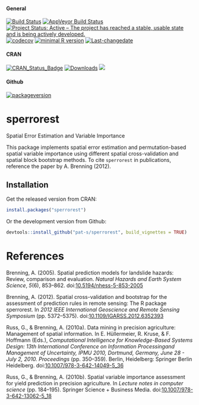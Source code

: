 
<!-- README.md is generated from README.Rmd. Please edit that file -->
#### General

[![Build Status](https://travis-ci.org/pat-s/sperrorest.svg?branch=master)](https://travis-ci.org/pat-s/sperrorest) [![AppVeyor Build Status](https://ci.appveyor.com/api/projects/status/github/pat-s/sperrorest?branch=master&svg=true)](https://ci.appveyor.com/project/pat-s/sperrorest) [![Project Status: Active – The project has reached a stable, usable state and is being actively developed.](http://www.repostatus.org/badges/latest/active.svg)](http://www.repostatus.org/#active) [![codecov](https://codecov.io/gh/pat-s/sperrorest/branch/master/graph/badge.svg)](https://codecov.io/gh/pat-s/sperrorest) [![minimal R version](https://img.shields.io/badge/R%3E%3D-2.10-6666ff.svg)](https://cran.r-project.org/) [![Last-changedate](https://img.shields.io/badge/last%20change-2016--12--22-yellowgreen.svg)](/commits/master)

#### CRAN

[![CRAN\_Status\_Badge](http://www.r-pkg.org/badges/version/sperrorest)](http://cran.r-project.org/package=sperrorest) [![Downloads](https://cranlogs.r-pkg.org/badges/sperrorest?color=brightgreen)](https://www.r-pkg.org/pkg/sperrorest) ![](https://cranlogs.r-pkg.org/badges/grand-total/sperrorest)

#### Github

[![packageversion](https://img.shields.io/badge/Package%20version-1.0.0.9000-orange.svg?style=flat-square)](commits/master)

sperrorest
==========

Spatial Error Estimation and Variable Importance

This package implements spatial error estimation and permutation-based spatial variable importance using different spatial cross-validation and spatial block bootstrap methods. To cite `sperrorest` in publications, reference the paper by A. Brenning (2012).

Installation
------------

Get the released version from CRAN:

``` r
install.packages("sperrorest")
```

Or the development version from Github:

``` r
devtools::install_github("pat-s/sperrorest", build_vignettes = TRUE)
```

References
==========

Brenning, A. (2005). Spatial prediction models for landslide hazards: Review, comparison and evaluation. *Natural Hazards and Earth System Science*, *5*(6), 853–862. doi:[10.5194/nhess-5-853-2005](https://doi.org/10.5194/nhess-5-853-2005)

Brenning, A. (2012). Spatial cross-validation and bootstrap for the assessment of prediction rules in remote sensing: The R package sperrorest. In *2012 IEEE International Geoscience and Remote Sensing Symposium* (pp. 5372–5375). doi:[10.1109/IGARSS.2012.6352393](https://doi.org/10.1109/IGARSS.2012.6352393)

Russ, G., & Brenning, A. (2010a). Data mining in precision agriculture: Management of spatial information. In E. Hüllermeier, R. Kruse, & F. Hoffmann (Eds.), *Computational Intelligence for Knowledge-Based Systems Design: 13th International Conference on Information Processingand Management of Uncertainty, IPMU 2010, Dortmund, Germany, June 28 - July 2, 2010. Proceedings* (pp. 350–359). Berlin, Heidelberg: Springer Berlin Heidelberg. doi:[10.1007/978-3-642-14049-5\_36](https://doi.org/10.1007/978-3-642-14049-5_36)

Russ, G., & Brenning, A. (2010b). Spatial variable importance assessment for yield prediction in precision agriculture. In *Lecture notes in computer science* (pp. 184–195). Springer Science + Business Media. doi:[10.1007/978-3-642-13062-5\_18](https://doi.org/10.1007/978-3-642-13062-5_18)
